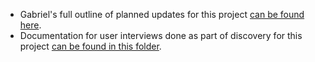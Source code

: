 - Gabriel's full outline of planned updates for this project [can be found here](https://github.com/department-of-veterans-affairs/va.gov-team/blob/master/products/health-care/application/hca-2.0/product/181023hcachanges.md).
- Documentation for user interviews done as part of discovery for this project [can be found in this folder](https://github.com/department-of-veterans-affairs/va.gov-team/tree/master/products/health-care/application/hca%202.0/research/oct-2018).

